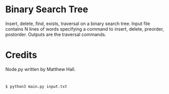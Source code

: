 # Binary Search Tree
Insert, delete, find, exists, traversal on a binary search tree. Input file contains N lines of words specifying a command to insert, delete, preorder, postorder. Outputs are the traversal commands.

# Credits
Node.py written by Matthew Hall.

#
```
$ python3 main.py input.txt
```
